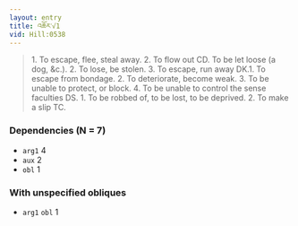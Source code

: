 ```yaml
---
layout: entry
title: འཆོར་√1
vid: Hill:0538
---
```

> 1\. To escape, flee, steal away\. 2\. To flow out CD\. To be let loose (a dog, &c\.)\. 2\. To lose, be stolen\. 3\. To escape, run away DK\.1\. To escape from bondage\. 2\. To deteriorate, become weak\. 3\. To be unable to protect, or block\. 4\. To be unable to control the sense faculties DS\. 1\. To be robbed of, to be lost, to be deprived\. 2\. To make a slip TC\.


### Dependencies (N = 7)
* `arg1` 4
* `aux` 2
* `obl` 1


### With unspecified obliques
* `arg1` `obl` 1
